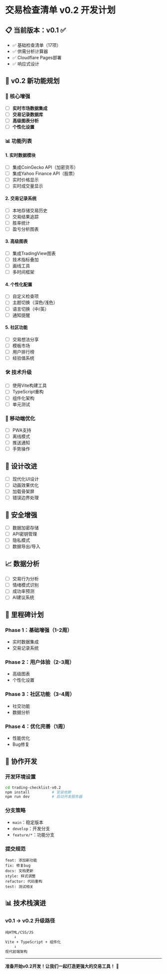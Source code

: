 # 交易检查清单 v0.2 开发计划

## 📋 当前版本：v0.1 ✅
- ✅ 基础检查清单（17项）
- ✅ 供需分析计算器
- ✅ Cloudflare Pages部署
- ✅ 响应式设计

## 🚀 v0.2 新功能规划

### 🎯 核心增强
- [ ] **实时市场数据集成**
- [ ] **交易记录数据库**
- [ ] **高级图表分析**
- [ ] **个性化设置**

### 📊 功能列表

#### 1. 实时数据模块
- [ ] 集成CoinGecko API（加密货币）
- [ ] 集成Yahoo Finance API（股票）
- [ ] 实时价格显示
- [ ] 实时成交量显示

#### 2. 交易记录系统
- [ ] 本地存储交易历史
- [ ] 交易结果追踪
- [ ] 胜率统计
- [ ] 盈亏分析图表

#### 3. 高级图表
- [ ] 集成TradingView图表
- [ ] 技术指标叠加
- [ ] 画线工具
- [ ] 多时间框架

#### 4. 个性化配置
- [ ] 自定义检查项
- [ ] 主题切换（深色/浅色）
- [ ] 语言切换（中/英）
- [ ] 通知提醒

#### 5. 社区功能
- [ ] 交易想法分享
- [ ] 模板市场
- [ ] 用户排行榜
- [ ] 经验值系统

### 🛠️ 技术升级
- [ ] 使用Vite构建工具
- [ ] TypeScript重构
- [ ] 组件化架构
- [ ] 单元测试

### 📱 移动端优化
- [ ] PWA支持
- [ ] 离线模式
- [ ] 推送通知
- [ ] 手势操作

## 🎨 设计改进
- [ ] 现代化UI设计
- [ ] 动画效果优化
- [ ] 加载骨架屏
- [ ] 错误边界处理

## 🔐 安全增强
- [ ] 数据加密存储
- [ ] API密钥管理
- [ ] 隐私模式
- [ ] 数据导出/导入

## 📈 数据分析
- [ ] 交易行为分析
- [ ] 情绪模式识别
- [ ] 成功率预测
- [ ] AI建议系统

## 🎯 里程碑计划

### Phase 1：基础增强（1-2周）
- 实时数据集成
- 交易记录系统

### Phase 2：用户体验（2-3周）
- 高级图表
- 个性化设置

### Phase 3：社区功能（3-4周）
- 社交功能
- 数据分析

### Phase 4：优化完善（1周）
- 性能优化
- Bug修复

## 🤝 协作开发

### 开发环境设置
```bash
cd trading-checklist-v0.2
npm install          # 安装依赖
npm run dev          # 启动开发服务器
```

### 分支策略
- `main`：稳定版本
- `develop`：开发分支
- `feature/*`：功能分支

### 提交规范
```
feat: 添加新功能
fix: 修复bug
docs: 文档更新
style: 样式调整
refactor: 代码重构
test: 测试相关
```

## 📊 技术栈演进

### v0.1 → v0.2 升级路径
```
纯HTML/CSS/JS 
    ↓
Vite + TypeScript + 组件化
    ↓
现代前端架构
```

---

**准备开始v0.2开发！让我们一起打造更强大的交易工具！** 🚀